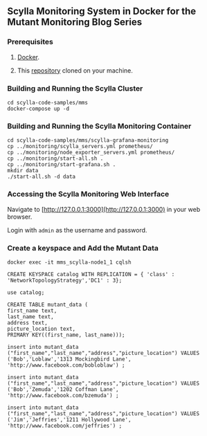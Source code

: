 ## Scylla Monitoring System in Docker for the Mutant Monitoring Blog Series

### Prerequisites ###

1. [Docker](https://docs.docker.com/engine/installation/).

2. This [repository](https://github.com/scylladb/scylla-code-samples) cloned on your machine.

### Building and Running the Scylla Cluster
```
cd scylla-code-samples/mms
docker-compose up -d
```

### Building and Running the Scylla Monitoring Container

```
cd scylla-code-samples/mms/scylla-grafana-monitoring
cp ../monitoring/scylla_servers.yml prometheus/
cp ../monitoring/node_exporter_servers.yml prometheus/
cp ../monitoring/start-all.sh .
cp ../monitoring/start-grafana.sh .
mkdir data
./start-all.sh -d data
```

### Accessing the Scylla Monitoring Web Interface

Navigate to [http://127.0.0.1:3000](http://127.0.0.1:3000) in your web browser.

Login with ```admin``` as the username and password.

### Create a keyspace and Add the Mutant Data

```
docker exec -it mms_scylla-node1_1 cqlsh

CREATE KEYSPACE catalog WITH REPLICATION = { 'class' : 'NetworkTopologyStrategy','DC1' : 3};

use catalog;

CREATE TABLE mutant_data (
first_name text,
last_name text, 
address text, 
picture_location text,
PRIMARY KEY((first_name, last_name)));

insert into mutant_data ("first_name","last_name","address","picture_location") VALUES ('Bob','Loblaw','1313 Mockingbird Lane', 'http://www.facebook.com/bobloblaw') ;

insert into mutant_data ("first_name","last_name","address","picture_location") VALUES ('Bob','Zemuda','1202 Coffman Lane', 'http://www.facebook.com/bzemuda') ;

insert into mutant_data ("first_name","last_name","address","picture_location") VALUES ('Jim','Jeffries','1211 Hollywood Lane', 'http://www.facebook.com/jeffries') ;
```





